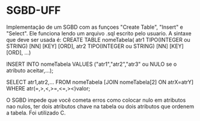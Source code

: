 # SGBD-UFF
Implementação de um SGBD com as funçoes "Create Table", "Insert" e "Select".
Ele funciona lendo um arquivo .sql escrito pelo usuario. 
A sintaxe que deve ser usada é:
  CREATE TABLE nomeTabela(
  atr1 TIPO(INTEGER ou STRING) [NN] [KEY] [ORD],
  atr2 TIPO(INTEGER ou STRING) [NN] [KEY] [ORD],
  ...)
  
  INSERT
  INTO nomeTabela
  VALUES ("atr1","atr2","atr3" ou NULO se o atributo aceitar,...);
  
  SELECT atr1,atr2,...
  FROM nomeTabela [JOIN nomeTabela[2] ON atrX=atrY]
  WHERE atr(=,>,<,>=,<=,><)valor;
  
O SGBD impede que você cometa erros como colocar nulo em atributos nao nulos, ter dois atributos chave na tabela ou dois atributos que ordenem a tabela.
Foi utilizado C.
